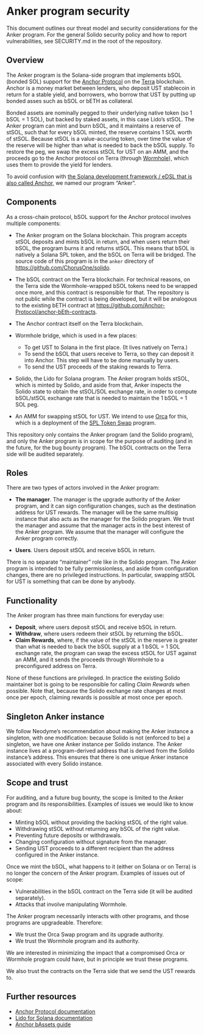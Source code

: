 # Anker program security

This document outlines our threat model and security considerations for the
Anker program. For the general Solido security policy and how to report
vulnerabilities, see SECURITY.md in the root of the repository.

## Overview

The Anker program is the Solana-side program that implements bSOL (bonded SOL)
support for the [Anchor Protocol][anchorprotocol] on the [Terra][terra]
blockchain. Anchor is a money market between lenders, who deposit UST
stablecoin in return for a stable yield, and borrowers, who borrow that UST by
putting up bonded asses such as bSOL or bETH as collateral.

Bonded assets are nominally pegged to their underlying native token (so 1 bSOL =
1 SOL), but backed by staked assets, in this case Lido’s stSOL. The Anker
program can mint and burn bSOL, and it maintains a reserve of stSOL, such that
for every bSOL minted, the reserve contains 1 SOL worth of stSOL. Because stSOL
is a value-accuring token, over time the value of the reserve will be higher
than what is needed to back the bSOL supply. To restore the peg, we swap the
excess stSOL for UST on an AMM, and the proceeds go to the Anchor protocol on
Terra (through [Wormhole][wormhole]), which uses them to provide the yield for
lenders.

To avoid confusion with [the Solana development framework / eDSL that is also
called Anchor][serum-anchor], we named our program “Anker”.

[anchorprotocol]: https://anchorprotocol.com/
[terra]:          https://www.terra.money/
[wormhole]:       https://wormholebridge.com/
[serum-anchor]:   https://github.com/project-serum/anchor

## Components

As a cross-chain protocol, bSOL support for the Anchor protocol involves
multiple components:

 * The Anker program on the Solana blockchain. This program accepts stSOL
   deposits and mints bSOL in return, and when users return their bSOL, the
   program burns it and returns stSOL. This means that bSOL is natively a Solana
   SPL token, and the bSOL on Terra will be bridged. The source code of this
   program is in the `anker` directory of <https://github.com/ChorusOne/solido>.

 * The bSOL contract on the Terra blockchain. For technical reasons, on the
   Terra side the Wormhole-wrapped bSOL tokens need to be wrapped once more, and
   this contract is responsible for that. The repository is not public while
   the contract is being developed, but it will be analogous to the
   existing bETH contract at
   <https://github.com/Anchor-Protocol/anchor-bEth-contracts>.

 * The Anchor contract itself on the Terra blockchain.

 * Wormhole bridge, which is used in a few places:
   * To get UST to Solana in the first place. (It lives natively on Terra.)
   * To send the bSOL that users receive to Terra, so they can deposit it into
     Anchor. This step will have to be done manually by users.
   * To send the UST proceeds of the staking rewards to Terra.

 * Solido, the Lido for Solana program. The Anker program holds stSOL, which is
   minted by Solido, and aside from that, Anker inspects the Solido state to
   obtain the stSOL/SOL exchange rate, in order to compute bSOL/stSOL exchange
   rate that is needed to maintain the 1 bSOL = 1 SOL peg.

 * An AMM for swapping stSOL for UST. We intend to use [Orca][orca] for this,
   which is a deployment of the [SPL Token Swap][spl-token-swap] program.

[orca]:           https://www.orca.so/
[spl-token-swap]: https://github.com/solana-labs/solana-program-library/tree/master/token-swap

This repository only contains the Anker program (and the Solido program), and
only the Anker program is in scope for the purpose of auditing (and in the
future, for the bug bounty program). The bSOL contracts on the Terra side will
be audited separately.

## Roles

There are two types of actors involved in the Anker program:

 * **The manager**. The manager is the upgrade authority of the Anker program,
   and it can sign configuration changes, such as the destination address for
   UST rewards. The manager will be the same multisig instance that also acts as
   the manager for the Solido program. We trust the manager and assume that the
   manager acts in the best interest of the Anker program. We assume that the
   manager will configure the Anker program correctly.

 * **Users**. Users deposit stSOL and receive bSOL in return.

There is no separate “maintainer” role like in the Solido program. The Anker
program is intended to be fully permissionless, and aside from configuration
changes, there are no privileged instructions. In particular, swapping stSOL
for UST is something that can be done by anybody.

## Functionality

The Anker program has three main functions for everyday use:

 * **Deposit**, where users deposit stSOL and receive bSOL in return.
 * **Withdraw**, where users redeem their stSOL by returning the bSOL.
 * **Claim Rewards**, where, if the value of the stSOL in the reserve is greater
   than what is needed to back the bSOL supply at a 1 bSOL = 1 SOL exchange
   rate, the program can swap the excess stSOL for UST against an AMM, and it
   sends the proceeds through Wormhole to a preconfigured address on Terra.

None of these functions are privileged. In practice the existing Solido
maintainer bot is going to be responsible for calling *Claim Rewards* when
possible. Note that, because the Solido exchange rate changes at most once per
epoch, claiming rewards is possible at most once per epoch.

## Singleton Anker instance

We follow Neodyme’s recommendation about making the Anker instance a singleton,
with one modification: because Solido is not (enforced to be) a singleton, we
have one Anker instance per Solido instance. The Anker instance lives at a
program-derived address that is derived from the Solido instance’s address. This
ensures that there is one unique Anker instance associated with every Solido
instance.

## Scope and trust

For auditing, and a future bug bounty, the scope is limited to the Anker program
and its responsibilities. Examples of issues we would like to know about:

 * Minting bSOL without providing the backing stSOL of the right value.
 * Withdrawing stSOL without returning any bSOL of the right value.
 * Preventing future deposits or withdrawals.
 * Changing configuration without signature from the manager.
 * Sending UST proceeds to a different recipient than the address configured in
   the Anker instance.

Once we mint the bSOL, what happens to it (either on Solana or on Terra) is no
longer the concern of the Anker program. Examples of issues out of scope:

 * Vulnerabilities in the bSOL contract on the Terra side (it will be audited
   separately).
 * Attacks that involve manipulating Wormhole.

The Anker program necessarily interacts with other programs, and those programs
are upgradeable. Therefore:

 * We trust the Orca Swap program and its upgrade authority.
 * We trust the Wormhole program and its authority.

We are interested in minimizing the impact that a compromised Orca or Wormhole
program could have, but in principle we trust these programs.

We also trust the contracts on the Terra side that we send the UST rewards to.

## Further resources

 * [Anchor Protocol documentation](https://docs.anchorprotocol.com/)
 * [Lido for Solana documentation](https://docs.solana.lido.fi/)
 * [Anchor bAssets guide](https://docs.google.com/document/d/1tvw_hHBRhLSLNCNOWxjfQU86jtQmR-KSfUoh-mhEWUo/edit)
